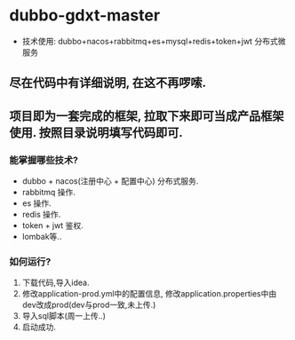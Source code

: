 # dubbo-gdxt-master
  * 技术使用: dubbo+nacos+rabbitmq+es+mysql+redis+token+jwt 分布式微服务

## 尽在代码中有详细说明, 在这不再啰嗦. 
## 项目即为一套完成的框架, 拉取下来即可当成产品框架使用. 按照目录说明填写代码即可.

### 能掌握哪些技术?
 * dubbo + nacos(注册中心 + 配置中心) 分布式服务.
 * rabbitmq 操作.
 * es 操作.
 * redis 操作.
 * token + jwt 鉴权.
 * lombak等..

### 如何运行?
  1. 下载代码,导入idea.
  2. 修改application-prod.yml中的配置信息, 修改application.properties中由dev改成prod(dev与prod一致,未上传.)
  3. 导入sql脚本(周一上传..)
  4. 启动成功.
